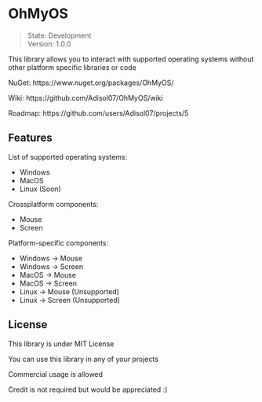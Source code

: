 # OhMyOS
> State: Development<br>
> Version: 1.0.0
<p>This library allows you to interact with supported operating systems without other platform specific libraries or code</p>
<p>NuGet: https://www.nuget.org/packages/OhMyOS/</p>
<p>Wiki: https://github.com/Adisol07/OhMyOS/wiki</p>
<p>Roadmap: https://github.com/users/Adisol07/projects/5</p>
<h2>Features</h2>
<p>List of supported operating systems:</p>
<ul>
  <li>Windows</li>
  <li>MacOS</li>
  <li>Linux (Soon)</li>
</ul>
<p>Crossplatform components: </p>
<ul>
  <li>Mouse</li>
  <li>Screen</li>
</ul>
<p>Platform-specific components: </p>
<ul>
  <li>Windows -> Mouse</li>
  <li>Windows -> Screen</li>
  <li>MacOS -> Mouse</li>
  <li>MacOS -> Screen</li>
  <li>Linux -> Mouse (Unsupported)</li>
  <li>Linux -> Screen (Unsupported)</li>
</ul>
<h2>License</h2>
<p>This library is under MIT License</p>
<p>You can use this library in any of your projects</p>
<p>Commercial usage is allowed</p>
<p>Credit is not required but would be appreciated :)</p>
